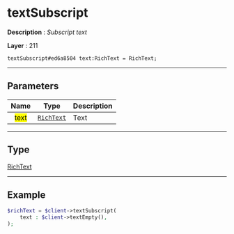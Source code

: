 # textSubscript

**Description** : *Subscript text*

**Layer** : 211

```tl
textSubscript#ed6a8504 text:RichText = RichText;
```

---

## Parameters

| Name | Type | Description |
| :---: | :---: | :--- |
| <mark>text</mark> | [`RichText`](type/RichText) | Text |

---

## Type

[RichText](type/RichText)

---

## Example

```php
$richText = $client->textSubscript(
	text : $client->textEmpty(),
);
```